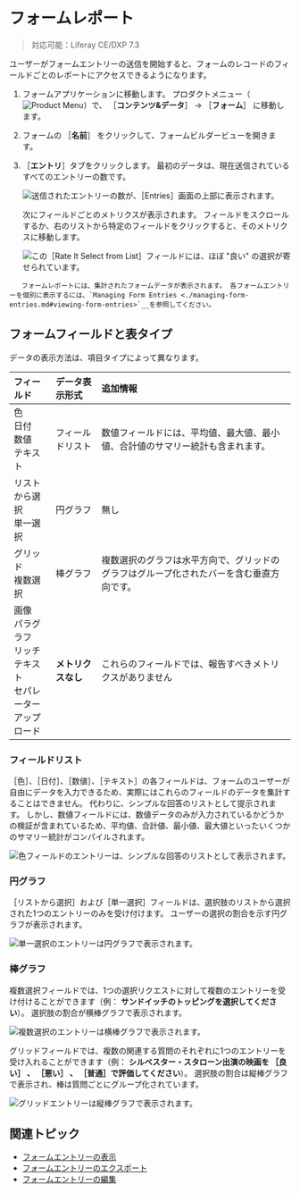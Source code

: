 # フォームレポート

> 対応可能：Liferay CE/DXP 7.3

ユーザーがフォームエントリーの送信を開始すると、フォームのレコードのフィールドごとのレポートにアクセスできるようになります。

1. フォームアプリケーションに移動します。 プロダクトメニュー（![Product Menu](../../../images/icon-product-menu.png)）で、 ［**コンテンツ&データ**］ → ［**フォーム**］ に移動します。

1. フォームの ［**名前**］ をクリックして、フォームビルダービューを開きます。

1. ［**エントリ**］タブをクリックします。 最初のデータは、現在送信されているすべてのエントリーの数です。

   ![送信されたエントリーの数が、［Entries］画面の上部に表示されます。](./form-reports/images/06.png)

   次にフィールドごとのメトリクスが表示されます。 フィールドをスクロールするか、右のリストから特定のフィールドをクリックすると、そのメトリクスに移動します。

   ![この［Rate It Select from List］フィールドには、ほぼ "良い" の選択が寄せられています。](./form-reports/images/01.png)

```tip::
   フォームレポートには、集計されたフォームデータが表示されます。 各フォームエントリーを個別に表示するには、`Managing Form Entries <./managing-form-entries.md#viewing-form-entries>`__を参照してください。
```

<a name="フォームフィールドと表タイプ" />

## フォームフィールドと表タイプ

データの表示方法は、項目タイプによって異なります。

| フィールド                                                                      | データ表示形式   | 追加情報                                         |
| :--- | :--- | :--- |
| 色<br />日付<br />数値<br />テキスト                              | フィールドリスト  | 数値フィールドには、平均値、最大値、最小値、合計値のサマリー統計も含まれます。      |
| リストから選択<br />単一選択                                                    | 円グラフ      | 無し                                           |
| グリッド<br />複数選択                                                       | 棒グラフ      | 複数選択のグラフは水平方向で、グリッドのグラフはグループ化されたバーを含む垂直方向です。 |
| 画像<br />パラグラフ<br />リッチテキスト<br />セパレーター<br />アップロード | **メトリクスなし** | これらのフィールドでは、報告すべきメトリクスがありません                 |

### フィールドリスト

［色］、［日付］、［数値］、［テキスト］の各フィールドは、フォームのユーザーが自由にデータを入力できるため、実際にはこれらのフィールドのデータを集計することはできません。 代わりに、シンプルな回答のリストとして提示されます。 しかし、数値フィールドには、数値データのみが入力されているかどうかの検証が含まれているため、平均値、合計値、最小値、最大値といったいくつかのサマリー統計がコンパイルされます。

![色フィールドのエントリーは、シンプルな回答のリストとして表示されます。](./form-reports/images/02.png)

### 円グラフ

［リストから選択］および［単一選択］フィールドは、選択肢のリストから選択された1つのエントリーのみを受け付けます。 ユーザーの選択の割合を示す円グラフが表示されます。

![単一選択のエントリーは円グラフで表示されます。](./form-reports/images/03.png)

### 棒グラフ

複数選択フィールドでは、1つの選択リクエストに対して複数のエントリーを受け付けることができます（例： **サンドイッチのトッピングを選択してください**）。 選択肢の割合が横棒グラフで表示されます。

![複数選択のエントリーは横棒グラフで表示されます。](./form-reports/images/04.png)

グリッドフィールドでは、複数の関連する質問のそれぞれに1つのエントリーを受け入れることができます（例： **シルベスター・スタローン出演の映画を ［良い］ 、 ［悪い］ 、 ［普通］で評価してください**）。 選択肢の割合は縦棒グラフで表示され、棒は質問ごとにグループ化されています。

![グリッドエントリーは縦棒グラフで表示されます。](./form-reports/images/05.png)

<a name="関連トピック" />

## 関連トピック

* [フォームエントリーの表示](./managing-form-entries.md#viewing-form-entries)
* [フォームエントリーのエクスポート](./managing-form-entries.md#exporting-form-entries)
* [フォームエントリーの編集](./managing-form-entries.md#editing-form-entries)
